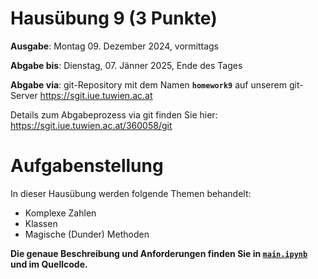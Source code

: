 # Hausübung 9 (3 Punkte)

**Ausgabe**: Montag 09. Dezember 2024, vormittags

**Abgabe bis**: Dienstag, 07. Jänner 2025, Ende des Tages

**Abgabe via**: git-Repository mit dem Namen **`homework9`** auf unserem git-Server https://sgit.iue.tuwien.ac.at

Details zum Abgabeprozess via git finden Sie hier: https://sgit.iue.tuwien.ac.at/360058/git


# Aufgabenstellung

In dieser Hausübung werden folgende Themen behandelt:

- Komplexe Zahlen
- Klassen
- Magische (Dunder) Methoden


**Die genaue Beschreibung und Anforderungen finden Sie in [`main.ipynb`](main.ipynb) und im Quellcode.**
